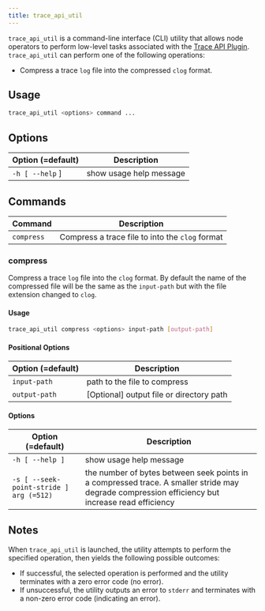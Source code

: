 ```yaml
---
title: trace_api_util
---
```


`trace_api_util` is a command-line interface (CLI) utility that allows node operators to perform low-level tasks associated with the [Trace API Plugin](../nodeop/plugins/trace-api-plugin.md). `trace_api_util` can perform one of the following operations:

* Compress a trace `log` file into the compressed `clog` format.

## Usage

```sh
trace_api_util <options> command ...
```

## Options

Option (=default) | Description
-|-
`-h [ --help` ] | show usage help message

## Commands

Command | Description
-|-
`compress` | Compress a trace file to into the `clog` format

### compress

Compress a trace `log` file into the `clog` format.  By default the name of the compressed file will be the same as the `input-path` but with the file extension changed to `clog`.

#### Usage

```sh
trace_api_util compress <options> input-path [output-path]
```

#### Positional Options

Option (=default) | Description
-|-
`input-path` | path to the file to compress
`output-path` | [Optional] output file or directory path

#### Options

Option (=default) | Description
-|-
`-h [ --help ]` | show usage help message
`-s [ --seek-point-stride ] arg (=512)` | the number of bytes between seek points in a compressed trace.  A smaller stride may degrade compression efficiency but increase read efficiency

## Notes

When `trace_api_util` is launched, the utility attempts to perform the specified operation, then yields the following possible outcomes:

* If successful, the selected operation is performed and the utility terminates with a zero error code (no error).
* If unsuccessful, the utility outputs an error to `stderr` and terminates with a non-zero error code (indicating an error).
